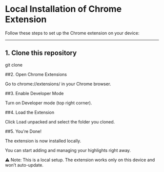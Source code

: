 # Local Installation of Chrome Extension

Follow these steps to set up the Chrome extension on your device:

---

## 1. Clone this repository

git clone <repository-url>

##2. Open Chrome Extensions

Go to chrome://extensions/ in your Chrome browser.

##3. Enable Developer Mode

Turn on Developer mode (top right corner).

##4. Load the Extension

Click Load unpacked and select the folder you cloned.

##5. You're Done!

The extension is now installed locally.

You can start adding and managing your highlights right away.

⚠️ Note: This is a local setup. The extension works only on this device and won’t auto-update.
